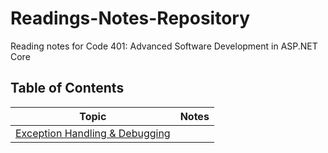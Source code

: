 # Readings-Notes-Repository
Reading notes for Code 401: Advanced Software Development in ASP.NET Core 

##  Table of Contents

| Topic | Notes |
|---|---|
|[Exception Handling & Debugging](https://github.com/NaamaBarIlan/Readings-Notes-Repository/blob/master/ExceptionHandling.md)|  |
